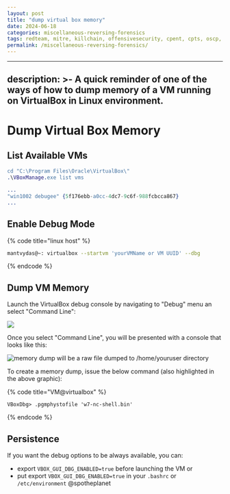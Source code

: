 ```yaml
---
layout: post
title: "dump virtual box memory"
date: 2024-06-18
categories: miscellaneous-reversing-forensics
tags: redteam, mitre, killchain, offensivesecurity, cpent, cpts, oscp, exploit
permalink: /miscellaneous-reversing-forensics/
---
```


---
description: >-
  A quick reminder of one of the ways of how to dump memory of a VM running on
  VirtualBox in Linux environment.
---

# Dump Virtual Box Memory

## List Available VMs

```erlang
cd "C:\Program Files\Oracle\VirtualBox\"
.\VBoxManage.exe list vms

...
"win1002 debugee" {5f176ebb-a0cc-4dc7-9c6f-988fcbcca867}
...
```

## Enable Debug Mode

{% code title="linux host" %}
```bash
mantvydas@~: virtualbox --startvm 'yourVMName or VM UUID' --dbg
```
{% endcode %}

## Dump VM Memory

Launch the VirtualBox debug console by navigating to "Debug" menu an select "Command Line":

![](../.gitbook/assets/vbox-menu.png)

Once you select "Command Line", you will be presented with a console that looks like this:

![memory dump will be a raw file dumped to /home/youruser directory](../.gitbook/assets/vbox-debug.png)

To create a memory dump, issue the below command \(also highlighted in the above graphic\):

{% code title="VM@virtualbox" %}
```text
VBoxDbg> .pgmphystofile 'w7-nc-shell.bin'
```
{% endcode %}

## Persistence

If you want the debug options to be always available, you can:

* export `VBOX_GUI_DBG_ENABLED=true` before launching the VM or
* put export `VBOX_GUI_DBG_ENABLED=true` in your `.bashrc` or `/etc/environment` 
@spotheplanet
